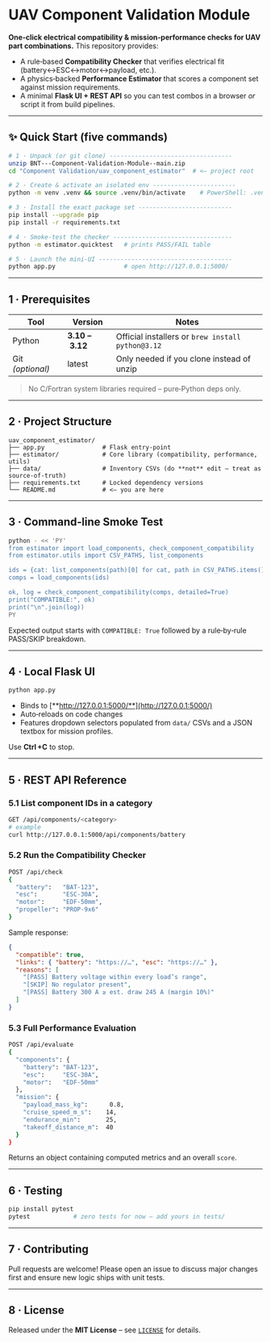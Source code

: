# UAV Component Validation Module

**One‑click electrical compatibility & mission‑performance checks for UAV part combinations.** This repository provides:

- A rule‑based **Compatibility Checker** that verifies electrical fit (battery↔ESC↔motor↔payload, etc.).
- A physics‑backed **Performance Estimator** that scores a component set against mission requirements.
- A minimal **Flask UI + REST API** so you can test combos in a browser *or* script it from build pipelines.

---

## ✨ Quick Start (five commands)

```bash
# 1 · Unpack (or git clone) ----------------------------------
unzip BNT---Component-Validation-Module--main.zip
cd "Component Validation/uav_component_estimator"  # <— project root

# 2 · Create & activate an isolated env -----------------------
python -m venv .venv && source .venv/bin/activate    # PowerShell: .venv\Scripts\Activate

# 3 · Install the exact package set --------------------------
pip install --upgrade pip
pip install -r requirements.txt

# 4 · Smoke‑test the checker ---------------------------------
python -m estimator.quicktest   # prints PASS/FAIL table

# 5 · Launch the mini‑UI -------------------------------------
python app.py                   # open http://127.0.0.1:5000/
```

---

## 1 · Prerequisites

| Tool             | Version         | Notes                                             |
| ---------------- | --------------- | ------------------------------------------------- |
| Python           | **3.10 – 3.12** | Official installers or `brew install python@3.12` |
| Git *(optional)* | latest          | Only needed if you clone instead of unzip         |

> No C/Fortran system libraries required – pure‑Python deps only.

---

## 2 · Project Structure

```
uav_component_estimator/
├── app.py                # Flask entry‑point
├── estimator/            # Core library (compatibility, performance, utils)
├── data/                 # Inventory CSVs (do **not** edit – treat as source‑of‑truth)
├── requirements.txt      # Locked dependency versions
└── README.md             # <— you are here
```

---

## 3 · Command‑line Smoke Test

```bash
python - << 'PY'
from estimator import load_components, check_component_compatibility
from estimator.utils import CSV_PATHS, list_components

ids = {cat: list_components(path)[0] for cat, path in CSV_PATHS.items()}
comps = load_components(ids)

ok, log = check_component_compatibility(comps, detailed=True)
print("COMPATIBLE:", ok)
print("\n".join(log))
PY
```

Expected output starts with `COMPATIBLE: True` followed by a rule‑by‑rule PASS/SKIP breakdown.

---

## 4 · Local Flask UI

```bash
python app.py
```

- Binds to [**http://127.0.0.1:5000/**](http://127.0.0.1:5000/)
- Auto‑reloads on code changes
- Features dropdown selectors populated from `data/` CSVs and a JSON textbox for mission profiles.

Use **Ctrl +C** to stop.

---

## 5 · REST API Reference

### 5.1 List component IDs in a category

```bash
GET /api/components/<category>
# example
curl http://127.0.0.1:5000/api/components/battery
```

### 5.2 Run the Compatibility Checker

```bash
POST /api/check
{
  "battery":   "BAT-123",
  "esc":       "ESC-30A",
  "motor":     "EDF-50mm",
  "propeller": "PROP-9x6"
}
```

Sample response:

```json
{
  "compatible": true,
  "links": { "battery": "https://…", "esc": "https://…" },
  "reasons": [
    "[PASS] Battery voltage within every load’s range",
    "[SKIP] No regulator present",
    "[PASS] Battery 300 A ≥ est. draw 245 A (margin 10%)"
  ]
}
```

### 5.3 Full Performance Evaluation

```bash
POST /api/evaluate
{
  "components": {
    "battery": "BAT-123",
    "esc":     "ESC-30A",
    "motor":   "EDF-50mm"
  },
  "mission": {
    "payload_mass_kg":      0.8,
    "cruise_speed_m_s":    14,
    "endurance_min":       25,
    "takeoff_distance_m":  40
  }
}
```

Returns an object containing computed metrics and an overall `score`.

---

## 6 · Testing

```bash
pip install pytest
pytest            # zero tests for now – add yours in tests/
```

---

## 7 · Contributing

Pull requests are welcome! Please open an issue to discuss major changes first and ensure new logic ships with unit tests.

---

## 8 · License

Released under the **MIT License** – see [`LICENSE`](LICENSE) for details.


